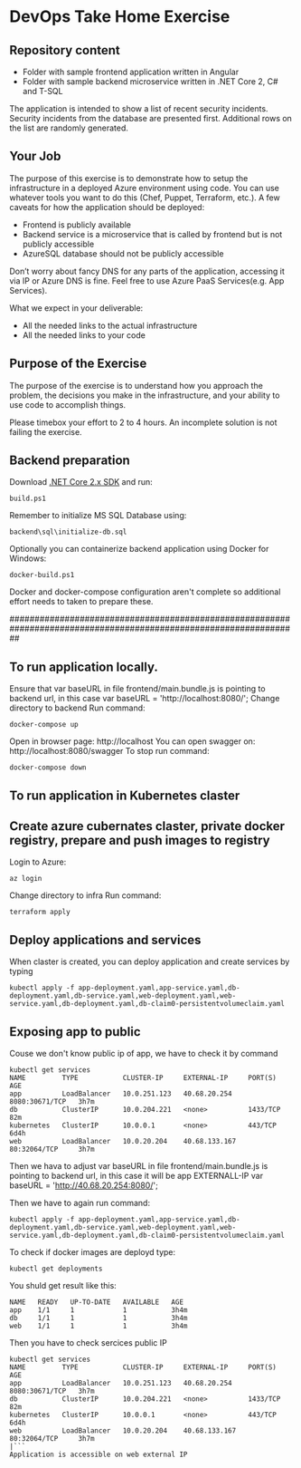 # DevOps Take Home Exercise

## Repository content
- Folder with sample frontend application written in Angular
- Folder with sample backend microservice written in .NET Core 2, C# and T-SQL

The application is intended to show a list of recent security incidents.
Security incidents from the database are presented first. Additional rows on the list are randomly generated.

## Your Job
The purpose of this exercise is to demonstrate how to setup the infrastructure in a deployed Azure environment ​using code​. You can use whatever tools you want to do this (Chef, Puppet, Terraform, etc.). A few caveats for how the application should be deployed:
* Frontend is publicly available
* Backend service is a microservice that is called by frontend but is not publicly accessible
* AzureSQL database should not be publicly accessible

Don’t worry about fancy DNS for any parts of the application, accessing it via IP or Azure DNS is fine. Feel free to use Azure PaaS Services(e.g. App Services).

What we expect in your deliverable:
- All the needed links to the actual infrastructure
- All the needed links to your code

## Purpose of the Exercise
The purpose of the exercise is to understand how you approach the problem, the decisions you make in the infrastructure, and your ability to use code to accomplish things.

Please timebox your effort to 2 to 4 hours. An incomplete solution is not failing the exercise.

## Backend preparation
Download [.NET Core 2.x SDK](https://www.microsoft.com/net/download/windows) and run:
```
build.ps1
```

Remember to initialize MS SQL Database using:
```
backend\sql\initialize-db.sql
```

Optionally you can containerize backend application using Docker for Windows:
```
docker-build.ps1
```

Docker and docker-compose configuration aren't complete so additional effort needs to taken to prepare these.



##################################################################################################################



## To run application locally.
Ensure that var baseURL in file frontend/main.bundle.js is pointing to backend url,
in this case var baseURL = 'http://localhost:8080/';
Change directory to backend
Run command: 
```
docker-compose up
```
Open in browser page: http://localhost
You can open swagger on: http://localhost:8080/swagger
To stop run command: 
```
docker-compose down
```

## To run application in Kubernetes claster


## Create azure cubernates claster, private docker registry, prepare and push images to registry
Login to Azure: 
```
az login
```
Change directory to infra
Run command: 
```
terraform apply
```

## Deploy applications and services

When claster is created, you can deploy application and create services by typing

```
kubectl apply -f app-deployment.yaml,app-service.yaml,db-deployment.yaml,db-service.yaml,web-deployment.yaml,web-service.yaml,db-deployment.yaml,db-claim0-persistentvolumeclaim.yaml
```

## Exposing app to public
Couse we don't know public ip of app, we have to check it by command
```
kubectl get services
NAME         TYPE           CLUSTER-IP     EXTERNAL-IP     PORT(S)          AGE
app          LoadBalancer   10.0.251.123   40.68.20.254    8080:30671/TCP   3h7m
db           ClusterIP      10.0.204.221   <none>          1433/TCP         82m
kubernetes   ClusterIP      10.0.0.1       <none>          443/TCP          6d4h
web          LoadBalancer   10.0.20.204    40.68.133.167   80:32064/TCP     3h7m
```
Then we hava to adjust var baseURL in file frontend/main.bundle.js is pointing to backend url,
in this case it will be app EXTERNALL-IP var baseURL = 'http://40.68.20.254:8080/';

Then we have to again run command:
```
kubectl apply -f app-deployment.yaml,app-service.yaml,db-deployment.yaml,db-service.yaml,web-deployment.yaml,web-service.yaml,db-deployment.yaml,db-claim0-persistentvolumeclaim.yaml
```

To check if docker images are deployd type:
```
kubectl get deployments
```
You shuld get result like this:
```
NAME   READY   UP-TO-DATE   AVAILABLE   AGE
app    1/1     1            1           3h4m
db     1/1     1            1           3h4m
web    1/1     1            1           3h4m
```
Then you have to check sercices public IP
```
kubectl get services
NAME         TYPE           CLUSTER-IP     EXTERNAL-IP     PORT(S)          AGE
app          LoadBalancer   10.0.251.123   40.68.20.254    8080:30671/TCP   3h7m
db           ClusterIP      10.0.204.221   <none>          1433/TCP         82m
kubernetes   ClusterIP      10.0.0.1       <none>          443/TCP          6d4h
web          LoadBalancer   10.0.20.204    40.68.133.167   80:32064/TCP     3h7m
|```
Application is accessible on web external IP




